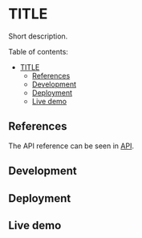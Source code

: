 # TITLE

Short description.

Table of contents:

- [TITLE](#title)
  - [References](#references)
  - [Development](#development)
  - [Deployment](#deployment)
  - [Live demo](#live-demo)

## References

The API reference can be seen in [API](./API.md).

## Development

## Deployment

## Live demo

